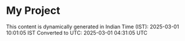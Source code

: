 # My Project

This content is dynamically generated in Indian Time (IST): 2025-03-01 10:01:05 IST
Converted to UTC: 2025-03-01 04:31:05 UTC
